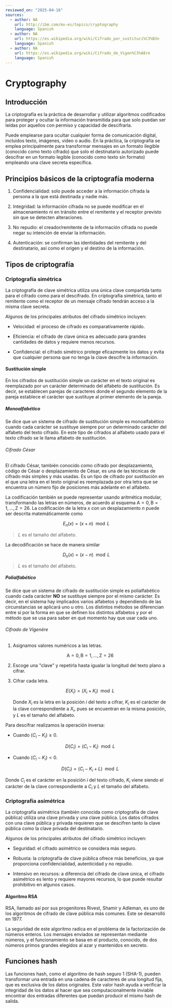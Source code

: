 ```yaml
---
reviewed_on: "2025-04-16"
sources:
  - author: NA
    url: http://ibm.com/mx-es/topics/cryptography
    language: Spanish
  - author: NA
    url: https://es.wikipedia.org/wiki/Cifrado_por_sustituci%C3%B3n
    language: Spanish
  - author: NA
    url: https://es.wikipedia.org/wiki/Cifrado_de_Vigen%C3%A8re
    language: Spanish
---
```


# Cryptography

## Introducción

La criptografía es la práctica de desarrollar y utilizar algoritmos codificados para proteger y ocultar la información transmitida para que solo puedan ser leídas por aquellos con permiso y capacidad de descifrarla.

Puede emplearse para ocultar cualquier forma de comunicación digital, incluidos texto, imágenes, video o audio. En la práctica, la criptografía se emplea principalmente para transformar mensajes en un formato ilegible (conocido como texto cifrado) que solo el destinatario autorizado puede descifrar en un formato legible (conocido como texto sin formato) empleando una clave secreta específica.

## Principios básicos de la criptografía moderna

1. Confidencialidad: solo puede acceder a la información cifrada la persona a la que está destinada y nadie más.

2. Integridad: la información cifrada no se puede modificar en el almacenamiento ni en tránsito entre el remitente y el receptor previsto sin que se detecten alteraciones.

3. No repudio: el creador/remitente de la información cifrada no puede negar su intención de enviar la información.

4. Autenticación: se confirman las identidades del remitente y del destinatario, así como el origen y el destino de la información.

## Tipos de criptografía

### Criptografía simétrica

La criptografía de clave simétrica utiliza una única clave compartida tanto para el cifrado como para el descifrado. En criptografía simétrica, tanto el remitente como el receptor de un mensaje cifrado tendrán acceso a la misma clave secreta.

Algunos de los principales atributos del cifrado simétrico incluyen:

- Velocidad: el proceso de cifrado es comparativamente rápido.

- Eficiencia: el cifrado de clave única es adecuado para grandes cantidades de datos y requiere menos recursos.

- Confidencial: el cifrado simétrico protege eficazmente los datos y evita que cualquier persona que no tenga la clave descifre la información.

#### Sustitución simple

En los cifrados de sustitución simple un carácter en el texto original es reemplazado por un carácter determinado del alfabeto de sustitución. Es decir, se establecen parejas de caracteres donde el segundo elemento de la pareja establece el carácter que sustituye al primer elemento de la pareja.

##### Monoalfabético

Se dice que un sistema de cifrado de sustitución simple es monoalfabético cuando cada carácter se sustituye siempre por un determinado carácter del alfabeto del texto cifrado. En este tipo de cifrados al alfabeto usado para el texto cifrado se le llama alfabeto de sustitución.

###### Cifrado César

El cifrado César, también conocido como cifrado por desplazamiento, código de César o desplazamiento de César, es una de las técnicas de cifrado más simples y más usadas. Es un tipo de cifrado por sustitución en el que una letra en el texto original es reemplazada por otra letra que se encuentra un número fijo de posiciones más adelante en el alfabeto.

La codificación también se puede representar usando aritmética modular, transformando las letras en números, de acuerdo al esquema $\text{A} = 0,\text{B} = 1,\dots,\text{Z} = 26$. La codificación de la letra $x$ con un desplazamiento $n$ puede ser descrita matemáticamente como

$$
E_n(x) = (x + n) \mod L
$$

> $L$ es el tamaño del alfabeto.

La decodificación se hace de manera similar

$$
D_n(x) = (x - n) \mod L
$$

> $L$ es el tamaño del alfabeto.

##### Polialfabético

Se dice que un sistema de cifrado de sustitución simple es polialfabético cuando cada carácter **NO** se sustituye siempre por el mismo carácter. Es decir, en el sistema hay implicados varios alfabetos y dependiendo de las circunstancias se aplicará uno u otro. Los distintos métodos se diferencian entre sí por la forma en que se definen los distintos alfabetos y por el método que se usa para saber en qué momento hay que usar cada uno.

###### Cifrado de Vigenère

1. Asignamos valores numéricos a las letras.

	$$
	\text{A} = 0,\text{B} = 1,\dots,\text{Z} = 26
	$$

2. Escoge una "clave" y repetirla hasta igualar la longitud del texto plano a cifrar.

3. Cifrar cada letra.

	$$
	E(X_i) = (X_i + K_i) \mod L
	$$

	Donde $X_i$ es la letra en la posición $i$ del texto a cifrar, $K_i$ es el carácter de la clave correspondiente a $X_i$, pues se encuentran en la misma posición, y $L$ es el tamaño del alfabeto.

Para descifrar realizamos la operación inversa:

- Cuando $(C_i - K_i) \geq 0$.

	$$
	D(C_i) = (C_i - K_i) \mod L
	$$

- Cuando $(C_i - K_i) < 0$.

	$$
	D(C_i) = (C_i - K_i + L) \mod L
	$$

Donde $C_i$ es el carácter en la posición $i$ del texto cifrado, $K_i$ viene siendo el carácter de la clave correspondiente a $C_i$ y $L$ el tamaño del alfabeto.

### Criptografía asimétrica

La criptografía asimétrica (también conocida como criptografía de clave pública) utiliza una clave privada y una clave pública. Los datos cifrados con una clave pública y privada requieren que se descifren tanto la clave pública como la clave privada del destinatario.

Algunos de los principales atributos del cifrado simétrico incluyen:

- Seguridad: el cifrado asimétrico se considera más seguro.

- Robusta: la criptografía de clave pública ofrece más beneficios, ya que proporciona confidencialidad, autenticidad y no repudio.

- Intensivo en recursos: a diferencia del cifrado de clave única, el cifrado asimétrico es lento y requiere mayores recursos, lo que puede resultar prohibitivo en algunos casos.

#### Algoritmo RSA

RSA, llamado así por sus progenitores Rivest, Shamir y Adleman, es uno de los algoritmos de cifrado de clave pública más comunes. Este se desarrolló en $1977$.

La seguridad de este algoritmo radica en el problema de la factorización de números enteros. Los mensajes enviados se representan mediante números, y el funcionamiento se basa en el producto, conocido, de dos números primos grandes elegidos al azar y mantenidos en secreto.

## Funciones hash

Las funciones hash, como el algoritmo de hash seguro 1 (SHA-1), pueden transformar una entrada en una cadena de caracteres de una longitud fija, que es exclusiva de los datos originales. Este valor hash ayuda a verificar la integridad de los datos al hacer que sea computacionalmente inviable encontrar dos entradas diferentes que puedan producir el mismo hash de salida.
